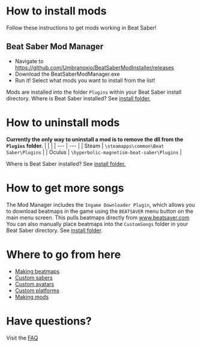 <!-- TITLE: Users Guide -->
<!-- SUBTITLE: Getting Started -->

# How to install mods

Follow these instructions to get mods working in Beat Saber! 

## Beat Saber Mod Manager

* Navigate to https://github.com/Umbranoxio/BeatSaberModInstaller/releases
* Download the BeatSaberModManager.exe
* Run it! Select what mods you want to install from the list!

Mods are installed into the folder `Plugins` within your Beat Saber install directory.
Where is Beat Saber installed? See [install folder.](faq/install-folder)

# How to uninstall mods
**Currently the only way to uninstall a mod is to remove the dll from the `Plugins` folder.**
|  |  |
| --- | --- |
| Steam | `\steamapps\common\Beat Saber\Plugins` |
| Oculus | `\hyperbolic-magnetism-beat-saber\Plugins` | 

Where is Beat Saber installed? See [install folder.](faq/install-folder)

# How to get more songs
The Mod Manager includes the `Ingame Downloader Plugin`, which allows you to download beatmaps in the game using the `BEATSAVER` menu button on the main menu screen. This pulls beatmaps directly from www.beatsaver.com
You can also manually place beatmaps into the `CustomSongs` folder in your Beat Saber directory. See [install folder](FAQ/install-folder).

# Where to go from here
* [Making beatmaps](beginners-guide-mapping)
* [Custom sabers](custom-sabers)
* [Custom avatars](custom-avatars)
* [Custom platforms](custom-avatars)
* [Making mods](beginners-guide-modding)

# Have questions?
Visit the [FAQ](faq)